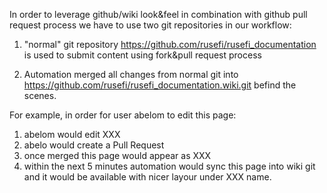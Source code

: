 In order to leverage github/wiki look&feel in combination with github pull request process we have to use two git repositories in our workflow:

1) "normal" git repository https://github.com/rusefi/rusefi_documentation is used to submit content using fork&pull request process

2) Automation merged all changes from normal git into https://github.com/rusefi/rusefi_documentation.wiki.git befind the scenes.


For example, in order for user abelom to edit this page:

1) abelom would edit XXX
2) abelo would create a Pull Request
3) once merged this page would appear as XXX
4) within the next 5 minutes automation would sync this page into wiki git and it would be available with nicer layour under XXX name.
